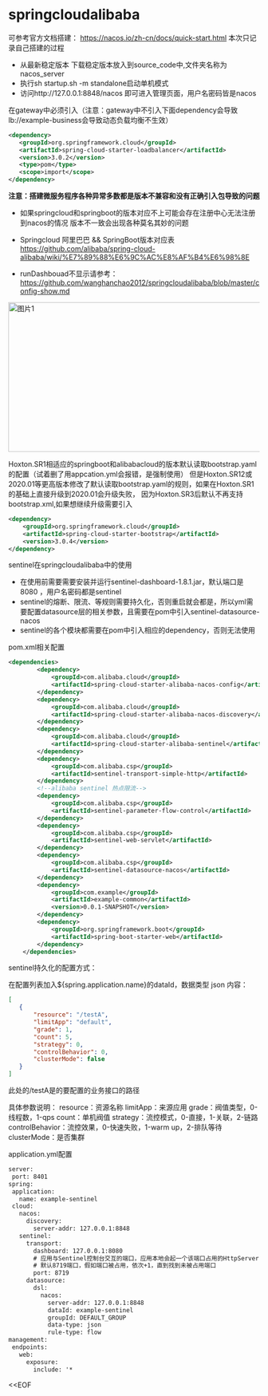 # springcloudalibaba
可参考官方文档搭建： https://nacos.io/zh-cn/docs/quick-start.html
本次只记录自己搭建的过程
- 从最新稳定版本 下载稳定版本放入到source_code中,文件夹名称为nacos_server
- 执行sh startup.sh -m standalone启动单机模式
- 访问http://127.0.0.1:8848/nacos 即可进入管理页面，用户名密码皆是nacos
 
在gateway中必须引入（注意：gateway中不引入下面dependency会导致lb://example-business会导致动态负载均衡不生效）
```xml
<dependency>
   <groupId>org.springframework.cloud</groupId>
   <artifactId>spring-cloud-starter-loadbalancer</artifactId>
   <version>3.0.2</version>
   <type>pom</type>
   <scope>import</scope>
</dependency>
```

**注意：搭建微服务程序各种异常多数都是版本不兼容和没有正确引入包导致的问题**

- 如果springcloud和springboot的版本对应不上可能会存在注册中心无法注册到nacos的情况
版本不一致会出现各种莫名其妙的问题

- Springcloud 阿里巴巴 && SpringBoot版本对应表
https://github.com/alibaba/spring-cloud-alibaba/wiki/%E7%89%88%E6%9C%AC%E8%AF%B4%E6%98%8E

 
- runDashbouad不显示请参考：
 https://github.com/wanghanchao2012/springcloudalibaba/blob/master/config-show.md

<img width="600" height="300" alt="图片1" src="https://user-images.githubusercontent.com/35331347/146888331-cfd9515b-ac8a-4d06-bd35-0bd4505dbe2e.png">

Hoxton.SR1相适应的springboot和alibabacloud的版本默认读取bootstrap.yaml的配置（试着删了用appcation.yml会报错，是强制使用）
但是Hoxton.SR12或2020.01等更高版本修改了默认读取bootstrap.yaml的规则，如果在Hoxton.SR1的基础上直接升级到2020.01会升级失败，
因为Hoxton.SR3后默认不再支持bootstrap.xml,如果想继续升级需要引入
```xml
<dependency>
	<groupId>org.springframework.cloud</groupId>
	<artifactId>spring-cloud-starter-bootstrap</artifactId>
	<version>3.0.4</version>
</dependency>
```



sentinel在springcloudalibaba中的使用
 - 在使用前需要需要安装并运行sentinel-dashboard-1.8.1.jar，默认端口是8080 ，用户名密码都是sentinel
 - sentinel的熔断、限流、等规则需要持久化，否则重启就会都是，所以yml需要配置datasource层的相关参数，且需要在pom中引入sentinel-datasource-nacos
 - sentinel的各个模块都需要在pom中引入相应的dependency，否则无法使用
 
 pom.xml相关配置
```xml
<dependencies>
		<dependency>
			<groupId>com.alibaba.cloud</groupId>
			<artifactId>spring-cloud-starter-alibaba-nacos-config</artifactId>
		</dependency>
		<dependency>
			<groupId>com.alibaba.cloud</groupId>
			<artifactId>spring-cloud-starter-alibaba-nacos-discovery</artifactId>
		</dependency>
		<dependency>
			<groupId>com.alibaba.cloud</groupId>
			<artifactId>spring-cloud-starter-alibaba-sentinel</artifactId>
		</dependency>
		<dependency>
			<groupId>com.alibaba.csp</groupId>
			<artifactId>sentinel-transport-simple-http</artifactId>
		</dependency>
		<!--alibaba sentinel 热点限流-->
		<dependency>
			<groupId>com.alibaba.csp</groupId>
			<artifactId>sentinel-parameter-flow-control</artifactId>
		</dependency>
		<dependency>
			<groupId>com.alibaba.csp</groupId>
			<artifactId>sentinel-web-servlet</artifactId>
		</dependency>
		<dependency>
			<groupId>com.alibaba.csp</groupId>
			<artifactId>sentinel-datasource-nacos</artifactId>
		</dependency>
		<dependency>
			<groupId>com.example</groupId>
			<artifactId>example-common</artifactId>
			<version>0.0.1-SNAPSHOT</version>
		</dependency>
		<dependency>
			<groupId>org.springframework.boot</groupId>
			<artifactId>spring-boot-starter-web</artifactId>
		</dependency>
	</dependencies>
```
 
 sentinel持久化的配置方式：
 
 在配置列表加入${spring.application.name}的dataId，数据类型 json
 内容：
 ```json 
 [
    {
        "resource": "/testA",
        "limitApp": "default",
        "grade": 1,
        "count": 5,
        "strategy": 0,
        "controlBehavior": 0,
        "clusterMode": false
    }
 ]
 ```
此处的/testA是的要配置的业务接口的路径 

具体参数说明：
resource：资源名称
limitApp：来源应用
grade：阀值类型，0-线程数，1-qps
count：单机阀值
strategy：流控模式，0-直接，1-关联，2-链路
controlBehavior：流控效果，0-快速失败，1-warm up，2-排队等待
clusterMode：是否集群 
 
 application.yml配置
 ```xml
 server:
  port: 8401
spring:
  application:
    name: example-sentinel
  cloud:
    nacos:
      discovery:
        server-addr: 127.0.0.1:8848
    sentinel:
      transport:
        dashboard: 127.0.0.1:8080
        # 应用与Sentinel控制台交互的端口，应用本地会起一个该端口占用的HttpServer
        # 默认8719端口，假如端口被占用，依次+1，直到找到未被占用端口
        port: 8719
      datasource:
        dsl:
          nacos:
            server-addr: 127.0.0.1:8848
            dataId: example-sentinel
            groupId: DEFAULT_GROUP
            data-type: json
            rule-type: flow
management:
  endpoints:
    web:
      exposure:
        include: '*
 ```
 
<<EOF







